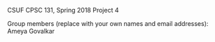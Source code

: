 CSUF CPSC 131, Spring 2018
Project 4

Group members (replace with your own names and email addresses):
Ameya Govalkar
